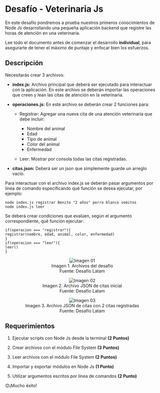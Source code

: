 # Desafío - Veterinaria Js

En este desafío pondremos a prueba nuestros primeros conocimientos de Node Js desarrollando una pequeña aplicación backend que registre las horas de atención en una veterinaria.

Lee todo el documento antes de comenzar el desarrollo __individual__, para asegurarte de tener el máximo de puntaje y enfocar bien los esfuerzos.

## Descripción

Necesitarás crear 3 archivos:

  - __index.js:__ Archivo principal que deberá ser ejecutado para interactuar con la  aplicación. En este archivo se deberán importar las operaciones que creen y lean las citas de atención en la veterinaria.

  - __operaciones.js:__ En este archivo se deberán crear 2 funciones para:

    - Registrar: Agregar una nueva cita de una atención veterinaria que debe incluir:</br>
      - Nombre del animal</br>
      - Edad</br>
      - Tipo de animal</br>
      - Color del animal</br>
      - Enfermedad

    - Leer: Mostrar por consola todas las citas registradas.

- __citas.json:__ Deberá ser un json que simplemente guarde un arreglo vacío.

Para interactuar con el archivo index.js se deberán pasar argumentos por línea de comando especificando qué función se desea ejecutar, por ejemplo:

```node index.js registrar Benito "2 años" perro blanco vomitos```</br>
```node index.js leer```

Se deberá crear condiciones que evalúen, según el argumento correspondiente, qué función ejecutar:

```
if(operacion === "registrar"){
registrar(nombre, edad, animal, color, enfermedad)
}
if(operacion === "leer"){
leer()
}
```
<p align="center">
  <img src="https://github.com/Felipe-M-dev/nodejs-challenge01/blob/main/01.png?raw=true?raw=true" alt="Imagen 01"><br>
Imagen 1. Archivos del desafío</br>
Fuente: Desafío Latam
</p>

<p align="center">
  <img src="https://github.com/Felipe-M-dev/nodejs-challenge01/blob/main/02.png?raw=true?raw=true" alt="Imagen 02"><br>
Imagen 2. Archivo JSON de citas inicial</br>
Fuente: Desafío Latam
</p>

<p align="center">
  <img src="https://github.com/Felipe-M-dev/nodejs-challenge01/blob/main/03.png?raw=true?raw=true" alt="Imagen 03"><br>
Imagen 3. Archivo JSON de citas con 2 citas registradas</br>
Fuente: Desafío Latam
</p>

## Requerimientos

1. Ejecutar scripts con Node Js desde la terminal __(2 Puntos)__

2. Crear archivos con el módulo File System __(3 Puntos)__

3. Leer archivos con el módulo File System __(2 Puntos)__

4. Importar y exportar módulos en Node Js __(1 Punto)__

5. Utilizar argumentos escritos por línea de comandos __(2 Punto)__

😊¡Mucho éxito!
